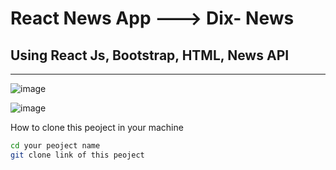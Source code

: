 
React News App ---> Dix- News
====================

Using React Js, Bootstrap, HTML, News API
---------------------


---------------------

![image](https://github.com/thakordixit567/DIX-STORE/blob/master/DIX-STORE-PRO/src/DEMO/Screenshot%20(201).png)

![image](https://github.com/thakordixit567/DIX-STORE/blob/master/DIX-STORE-PRO/src/DEMO/Screenshot%20(203).png)

How to clone this peoject in your machine 

 ```sh
 cd your peoject name
git clone link of this peoject
```
